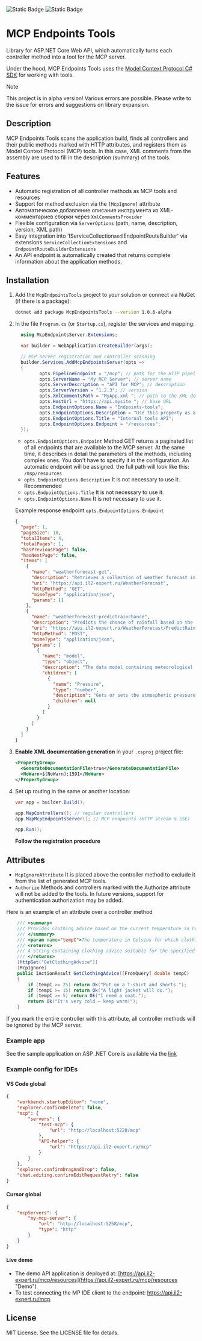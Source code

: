 ![Static Badge](https://img.shields.io/badge/MCP%20SDK-preview.14-%239553E9?logo=dotnet)
![Static Badge](https://img.shields.io/badge/MCP%20Endpoints%20Tools-v1.0.6%20alpha-%239553E9?logo=dotnet)

# MCP Endpoints Tools

Library for ASP.NET Core Web API, which automatically turns each controller method into a tool for the MCP
server.

Under the hood, MCP Endpoints Tools uses
the [Model Context Protocol C# SDK](https://github.com/modelcontextprotocol/csharp-sdk "Model Context Protocol C# SDK")
for working with tools.

> [!NOTE]
> This project is in alpha version! Various errors are possible. Please write to the issue for errors and suggestions on library expansion.


## Description

MCP Endpoints Tools scans the application build, finds all controllers and their public methods marked with HTTP
attributes, and registers them as Model Context Protocol (MCP) tools. In this case, XML comments from the assembly are
used to fill in the description (summary) of the tools.

## Features

* Automatic registration of all controller methods as MCP tools and resources
* Support for method exclusion via the `[McpIgnore]` attribute
* Автоматическое добавление описания инструмента из XML-комментариев сборки через `XmlCommentsProvider`
* Flexible configuration via `ServerOptions` (path, name, description, version, XML path)
* Easy integration into 'IServiceCollection` and `IEndpointRouteBuilder' via extensions `ServiceCollectionExtensions`
  and `EndpointRouteBuilderExtensions`
* An API endpoint is automatically created that returns complete information about the application methods.

## Installation

1. Add the `McpEndpointsTools` project to your solution or connect via NuGet (if there is a package):

   ```bash
   dotnet add package McpEndpointsTools --version 1.0.6-alpha
   ```

2. In the file `Program.cs` (or `Startup.cs`), register the services and mapping:

   ```csharp
     using McpEndpointsServer.Extensions;

     var builder = WebApplication.CreateBuilder(args);

     // MCP Server registration and controller scanning
     builder.Services.AddMcpEndpointsServer(opts =>
     {
            opts.PipelineEndpoint = "/mcp"; // path for the HTTP pipeline
            opts.ServerName = "My MCP Server"; // server name
            opts.ServerDescription = "API for MCP"; // description
            opts.ServerVersion = "1.2.3"; // version
            opts.XmlCommentsPath = "MyApp.xml "; // path to the XML documentation file
            opts.HostUrl = "https://api.mysite "; // base URL
            opts.EndpointOptions.Name = "Endpoints-tools";
            opts.EndpointOptions.Description = "Use this property as an incentive for your LLM. Do not set this property if in doubt. It is better to remove this property from the configuration altogether.";
            opts.EndpointOptions.Title = "Internal tools API";
            opts.EndpointOptions.Endpoint = "/resources";
     });
   ```

   - `opts.EndpointOptions.Endpoint` Method GET returns a paginated list of all endpoints that are available to the MCP
     server. At the same time, it describes in detail the parameters of the methods, including complex ones. You don't
     have
     to specify it in the configuration. An automatic endpoint will be assigned. the full path will look like this:
     `/msp/resources`
   - `opts.EndpointOptions.Description` It is not necessary to use it. Recommended
   - `opts.EndpointOptions.Title` It is not necessary to use it.
   - `opts.EndpointOptions.Name` It is not necessary to use it.

   Example response endpoint `opts.EndpointOptions.Endpoint`
   ```json
   {
     "page": 1,
     "pageSize": 10,
     "totalItems": 4,
     "totalPages": 1,
     "hasPreviousPage": false,
     "hasNextPage": false,
     "items": [
       {
         "name": "weatherforecast-get",
         "description": "Retrieves a collection of weather forecast information for the upcoming days.",
         "uri": "https://api.il2-expert.ru/WeatherForecast",
         "httpMethod": "GET",
         "mimeType": "application/json",
         "params": []
       },
       {
         "name": "weatherforecast-predictrainchance",
         "description": "Predicts the chance of rainfall based on the provided meteorological data.",
         "uri": "https://api.il2-expert.ru/WeatherForecast/PredictRainChance",
         "httpMethod": "POST",
         "mimeType": "application/json",
         "params": [
           {
             "name": "model",
             "type": "object",
             "description": "The data model containing meteorological inputs, such as pressure, used for predicting rainfall.",
             "children": [
               {
                 "name": "Pressure",
                 "type": "number",
                 "description": "Gets or sets the atmospheric pressure value used in predicting the chance of rainfall.\n            This value typically represents the barometric pressure measured in a specific unit, such as hPa or atm.",
                 "children": null
               }
             ]
           }
         ]
       }
     ]
   }
   ```

3. **Enable XML documentation generation** in your `.csproj` project file:
   ```xml
   <PropertyGroup>
     <GenerateDocumentationFile>true</GenerateDocumentationFile>
     <NoWarn>$(NoWarn);1591</NoWarn>
   </PropertyGroup>
   ```

4. Set up routing in the same or another location:

   ```csharp
   var app = builder.Build();

   app.MapControllers(); // regular controllers
   app.MapMcpEndpointsServer(); // MCP endpoints (HTTP stream & SSE)

   app.Run();
   ```
   **Follow the registration procedure**

## Attributes

* `McpIgnoreAttribute` It is placed above the controller method to exclude it from the list of generated MCP tools.
* `Authorize` Methods and controllers marked with the Authorize attribute will not be added to the tools. In future
  versions, support for authentication authorization may be added.

Here is an example of an attribute over a controller method

```csharp
    /// <summary>
    /// Provides clothing advice based on the current temperature in Celsius.
    /// </summary>
    /// <param name="tempC">The temperature in Celsius for which clothing advice is needed.</param>
    /// <returns>
    /// A string containing clothing advice suitable for the specified temperature.
    /// </returns>
    [HttpGet("GetClothingAdvice")]
    [McpIgnore]
    public IActionResult GetClothingAdvice([FromQuery] double tempC)
    {
        if (tempC >= 25) return Ok("Put on a T-shirt and shorts.");
        if (tempC >= 15) return Ok("A light jacket will do.");
        if (tempC >= 5) return Ok("I need a coat.");
        return Ok("It's very cold — keep warm!");
    }
```

If you mark the entire controller with this attribute, all controller methods will be ignored by the MCP server.

### Example app

See the sample application on ASP .NET Core is available via
the [link](https://github.com/DED-Zlodey/McpEndpontsTools/tree/master/WebApiExample "WebApiExample")


### Example config for IDEs

#### VS Code global

   ```json
   {
       "workbench.startupEditor": "none",
       "explorer.confirmDelete": false,
       "mcp": {
           "servers": {
               "test-mcp": {
                   "url": "http://localhost:5220/mcp"
               },
               "API-helper": {
                   "url": "https://api.il2-expert.ru/mcp"
               }
           }
       },
       "explorer.confirmDragAndDrop": false,
       "chat.editing.confirmEditRequestRetry": false
   }
   ```
#### Cursor global
   ```json
   {
       "mcpServers": {
           "my-mcp-server": {
               "url": "http://localhost:5258/mcp",
               "type": "http"
           }
       }
   }
   ```


#### Live demo
- The demo API application is deployed at: [https://api.il2-expert.ru/mcp/resources](https://api.il2-expert.ru/mcp/resources "Demo")
- To test connecting the MP IDE client to the endpoint: https://api.il2-expert.ru/mcp


## License

MIT License. See the LICENSE file for details.

